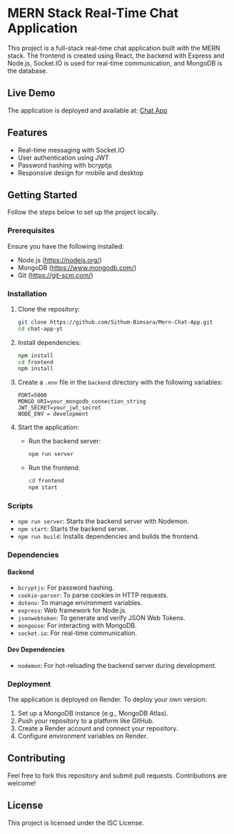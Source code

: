 # MERN Stack Real-Time Chat Application

This project is a full-stack real-time chat application built with the MERN stack. The frontend is created using React, the backend with Express and Node.js, Socket.IO is used for real-time communication, and MongoDB is the database.

## Live Demo
The application is deployed and available at: [Chat App](https://chat-app-production-6t79.onrender.com/)

## Features
- Real-time messaging with Socket.IO
- User authentication using JWT
- Password hashing with bcryptjs
- Responsive design for mobile and desktop

## Getting Started
Follow the steps below to set up the project locally.

### Prerequisites
Ensure you have the following installed:
- Node.js (https://nodejs.org/)
- MongoDB (https://www.mongodb.com/)
- Git (https://git-scm.com/)

### Installation
1. Clone the repository:
   ```bash
   git clone https://github.com/Sithum-Bimsara/Mern-Chat-App.git
   cd chat-app-yt
   ```

2. Install dependencies:
   ```bash
   npm install
   cd frontend
   npm install
   ```

3. Create a `.env` file in the `backend` directory with the following variables:
   ```env
   PORT=5000
   MONGO_URI=your_mongodb_connection_string
   JWT_SECRET=your_jwt_secret
   NODE_ENV = development
   ```

4. Start the application:
   - Run the backend server:
     ```bash
     npm run server
     ```
   - Run the frontend:
     ```bash
     cd frontend
     npm start
     ```

### Scripts
- `npm run server`: Starts the backend server with Nodemon.
- `npm start`: Starts the backend server.
- `npm run build`: Installs dependencies and builds the frontend.

### Dependencies
#### Backend
- `bcryptjs`: For password hashing.
- `cookie-parser`: To parse cookies in HTTP requests.
- `dotenv`: To manage environment variables.
- `express`: Web framework for Node.js.
- `jsonwebtoken`: To generate and verify JSON Web Tokens.
- `mongoose`: For interacting with MongoDB.
- `socket.io`: For real-time communication.

#### Dev Dependencies
- `nodemon`: For hot-reloading the backend server during development.

### Deployment
The application is deployed on Render. To deploy your own version:
1. Set up a MongoDB instance (e.g., MongoDB Atlas).
2. Push your repository to a platform like GitHub.
3. Create a Render account and connect your repository.
4. Configure environment variables on Render.

## Contributing
Feel free to fork this repository and submit pull requests. Contributions are welcome!

## License
This project is licensed under the ISC License.

